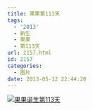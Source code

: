 ```yaml
---
title: 果果第113天
tags:
  - '2013'
  - 新生
  - 果果
  - 第113天
url: 2157.html
id: 2157
categories:
  - 图片
date: 2013-05-12 22:44:20
---
```


[![](http://photo.guolaijie.com/rooufer/uploads/2013/05/果果诞生第113天.jpg "果果诞生第113天")](http://photo.guolaijie.com/rooufer/uploads/2013/05/果果诞生第113天.jpg)